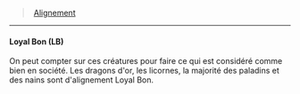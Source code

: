 ﻿---
!AlignmentItem
Id: alignment_hd.md#loyal-bon-lb
ParentLink: alignment_hd.md#alignement
Name: Loyal Bon (LB)
ParentName: Alignement
NameLevel: 4
Attributes: {}
Description: >+
  On peut compter sur ces créatures pour faire ce qui est considéré comme bien en société. Les dragons d'or, les licornes, la majorité des paladins et des nains sont d'alignement Loyal Bon.

---
> [Alignement](hd_alignment.md)

---

#### Loyal Bon (LB)

On peut compter sur ces créatures pour faire ce qui est considéré comme bien en société. Les dragons d'or, les licornes, la majorité des paladins et des nains sont d'alignement Loyal Bon.

